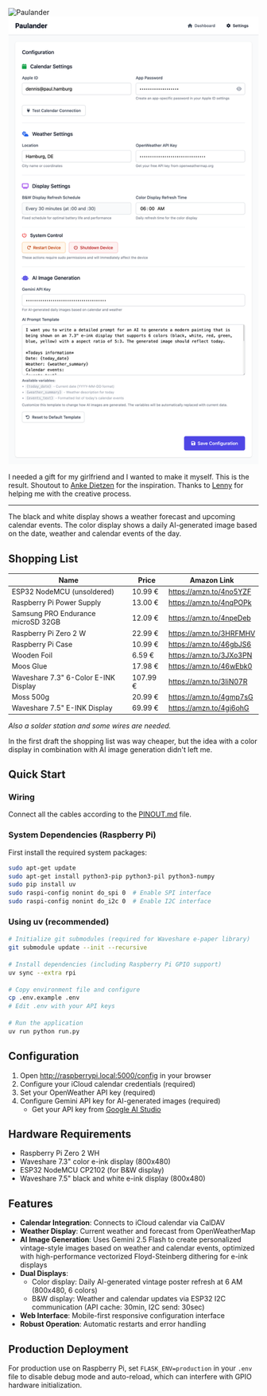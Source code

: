 ![Paulander](./documentation_images/header.png)
![Web Interface](./documentation_images/web_interface.png)

I needed a gift for my girlfriend and I wanted to make it myself.
This is the result. Shoutout to [Anke Dietzen](https://www.raspberry-pi-geek.de/ausgaben/rpg/2019/06/infoscreen-mit-e-ink-displays/) for the inspiration.
Thanks to [Lenny](https://www.instagram.com/lyo.riginal/) for helping me with the creative process.

---

The black and white display shows a weather forecast and upcoming calendar events.
The color display shows a daily AI-generated image based on the date, weather and calendar events of the day.


## Shopping List
| Name                                 | Price    | Amazon Link             |
|--------------------------------------|----------|-------------------------|
| ESP32 NodeMCU (unsoldered)           | 10.99 €  | https://amzn.to/4no5YZF |
| Raspberry Pi Power Supply            | 13.00 €  | https://amzn.to/4nqPOPk |
| Samsung PRO Endurance microSD 32GB   | 12.09 €  | https://amzn.to/4npeDeb |
| Raspberry Pi Zero 2 W                | 22.99 €  | https://amzn.to/3HRFMHV |
| Raspberry Pi Case                    | 10.99 €  | https://amzn.to/46gbJS6 |
| Wooden Foil                          | 6.59 €   | https://amzn.to/3JXo3PN |
| Moos Glue                            | 17.98 €  | https://amzn.to/46wEbk0 |
| Waveshare 7.3" 6-Color E-INK Display | 107.99 € | https://amzn.to/3IiN07R |
| Moss 500g                            | 20.99 €  | https://amzn.to/4gmp7sG |
| Waveshare 7.5" E-INK Display         | 69.99 €  | https://amzn.to/4gi6ohG |

*Also a solder station and some wires are needed.*

In the first draft the shopping list was way cheaper, but the idea with a color display in combination with AI image generation didn't left me.

## Quick Start

### Wiring
Connect all the cables according to the [PINOUT.md](PINOUT.md) file.

### System Dependencies (Raspberry Pi)
First install the required system packages:
```bash
sudo apt-get update
sudo apt-get install python3-pip python3-pil python3-numpy
sudo pip install uv
sudo raspi-config nonint do_spi 0  # Enable SPI interface
sudo raspi-config nonint do_i2c 0  # Enable I2C interface
```

### Using uv (recommended)
```bash
# Initialize git submodules (required for Waveshare e-paper library)
git submodule update --init --recursive

# Install dependencies (including Raspberry Pi GPIO support)
uv sync --extra rpi

# Copy environment file and configure
cp .env.example .env
# Edit .env with your API keys

# Run the application
uv run python run.py
```

## Configuration

1. Open http://raspberrypi.local:5000/config in your browser
2. Configure your iCloud calendar credentials (required)
3. Set your OpenWeather API key (required)
4. Configure Gemini API key for AI-generated images (required)
   - Get your API key from [Google AI Studio](https://aistudio.google.com/app/apikey)

## Hardware Requirements

- Raspberry Pi Zero 2 WH
- Waveshare 7.3" color e-ink display (800x480)
- ESP32 NodeMCU CP2102 (for B&W display)
- Waveshare 7.5" black and white e-ink display (800x480)

## Features

- **Calendar Integration**: Connects to iCloud calendar via CalDAV
- **Weather Display**: Current weather and forecast from OpenWeatherMap
- **AI Image Generation**: Uses Gemini 2.5 Flash to create personalized vintage-style images based on weather and calendar events, optimized with high-performance vectorized Floyd-Steinberg dithering for e-ink displays
- **Dual Displays**: 
  - Color display: Daily AI-generated vintage poster refresh at 6 AM (800x480, 6 colors)
  - B&W display: Weather and calendar updates via ESP32 I2C communication (API cache: 30min, I2C send: 30sec)
- **Web Interface**: Mobile-first responsive configuration interface
- **Robust Operation**: Automatic restarts and error handling

## Production Deployment

For production use on Raspberry Pi, set `FLASK_ENV=production` in your `.env` file to disable debug mode and auto-reload, which can interfere with GPIO hardware initialization.
